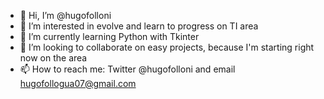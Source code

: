 - 👋 Hi, I’m @hugofolloni
- 👀 I’m interested in evolve and learn to progress on TI area
- 🌱 I’m currently learning Python with Tkinter
- 💞️ I’m looking to collaborate on easy projects, because I'm starting right now on the area
- 📫 How to reach me: Twitter @hugofolloni and email hugofollogua07@gmail.com

<!---
hugofolloni/hugofolloni is a ✨ special ✨ repository because its `README.md` (this file) appears on your GitHub profile.
You can click the Preview link to take a look at your changes.
--->
